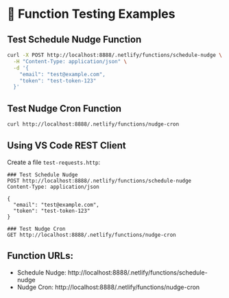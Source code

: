 # 🧪 Function Testing Examples

## Test Schedule Nudge Function

```bash
curl -X POST http://localhost:8888/.netlify/functions/schedule-nudge \
  -H "Content-Type: application/json" \
  -d '{
    "email": "test@example.com",
    "token": "test-token-123"
  }'
```

## Test Nudge Cron Function

```bash
curl http://localhost:8888/.netlify/functions/nudge-cron
```

## Using VS Code REST Client

Create a file `test-requests.http`:

```http
### Test Schedule Nudge
POST http://localhost:8888/.netlify/functions/schedule-nudge
Content-Type: application/json

{
  "email": "test@example.com",
  "token": "test-token-123"
}

### Test Nudge Cron
GET http://localhost:8888/.netlify/functions/nudge-cron
```

## Function URLs:

- Schedule Nudge: http://localhost:8888/.netlify/functions/schedule-nudge
- Nudge Cron: http://localhost:8888/.netlify/functions/nudge-cron
